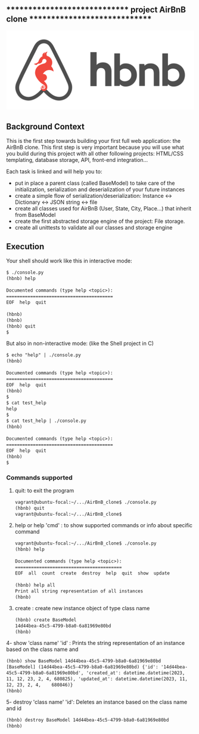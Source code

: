 ## **************************** project AirBnB clone ****************************
![logo project Hbnb.](https://github.com/dev-tch/AirBnB_clone/blob/main/pictures/hbnb_logo.png)


## Background Context
This is the first step towards building your first full web application: the AirBnB clone. This first step is very important because you will use what you build during this project with all other following projects: HTML/CSS templating, database storage, API, front-end integration…

Each task is linked and will help you to:

- put in place a parent class (called BaseModel) to take care of the initialization, serialization and deserialization of your future instances
- create a simple flow of serialization/deserialization: Instance <-> Dictionary <-> JSON string <-> file
- create all classes used for AirBnB (User, State, City, Place…) that inherit from BaseModel
- create the first abstracted storage engine of the project: File storage.
- create all unittests to validate all our classes and storage engine

## Execution
Your shell should work like this in interactive mode:
````
$ ./console.py
(hbnb) help

Documented commands (type help <topic>):
========================================
EOF  help  quit

(hbnb) 
(hbnb) 
(hbnb) quit
$
````
But also in non-interactive mode: (like the Shell project in C)
````
$ echo "help" | ./console.py
(hbnb)

Documented commands (type help <topic>):
========================================
EOF  help  quit
(hbnb) 
$
$ cat test_help
help
$
$ cat test_help | ./console.py
(hbnb)

Documented commands (type help <topic>):
========================================
EOF  help  quit
(hbnb) 
$
````
### Commands supported
1. quit: to exit the program
   ```
   vagrant@ubuntu-focal:~/.../AirBnB_clone$ ./console.py
   (hbnb) quit
   vagrant@ubuntu-focal:~/.../AirBnB_clone$
   ```
2. help  or help 'cmd'  : to show supported commands or info about specific command
   ````
   vagrant@ubuntu-focal:~/.../AirBnB_clone$ ./console.py
   (hbnb) help

   Documented commands (type help <topic>):
   ========================================
   EOF  all  count  create  destroy  help  quit  show  update

   (hbnb) help all
   Print all string representation of all instances
   (hbnb)
3. create <class name> : create new instance object of type class name
   ````
   (hbnb) create BaseModel
   14d44bea-45c5-4799-b8a0-6a81969e80bd
   (hbnb)
   ````
4- show 'class name' 'id' : Prints the string representation of an instance based on the class name and 
   ````
   (hbnb) show BaseModel 14d44bea-45c5-4799-b8a0-6a81969e80bd
   [BaseModel] (14d44bea-45c5-4799-b8a0-6a81969e80bd) {'id': '14d44bea-45c5-4799-b8a0-6a81969e80bd', 'created_at': datetime.datetime(2023, 11, 12, 23, 2, 4, 680825), 'updated_at': datetime.datetime(2023, 11, 12, 23, 2, 4,    680846)}
   (hbnb)
   ````
5- destroy 'class name' 'id': Deletes an instance based on the class name and id
   ````
   (hbnb) destroy BaseModel 14d44bea-45c5-4799-b8a0-6a81969e80bd
   (hbnb)
   ````

